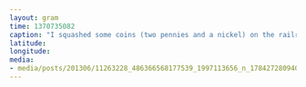 ```yaml
---
layout: gram
time: 1370735082
caption: "I squashed some coins (two pennies and a nickel) on the railroad tracks. It's a hobby of mine. :)"
latitude: 
longitude: 
media:
- media/posts/201306/11263228_486366568177539_1997113656_n_17842728094000351.jpg
---
```

